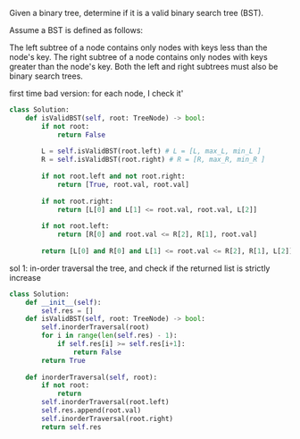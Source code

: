 Given a binary tree, determine if it is a valid binary search tree (BST).

Assume a BST is defined as follows:

The left subtree of a node contains only nodes with keys less than the node's key.
The right subtree of a node contains only nodes with keys greater than the node's key.
Both the left and right subtrees must also be binary search trees.


first time bad version: for each node, I check it'
```python
class Solution:
    def isValidBST(self, root: TreeNode) -> bool:
        if not root:
            return False
        
        L = self.isValidBST(root.left) # L = [L, max_L, min_L ]
        R = self.isValidBST(root.right) # R = [R, max_R, min_R ]
        
        if not root.left and not root.right:
            return [True, root.val, root.val]
        
        if not root.right:
            return [L[0] and L[1] <= root.val, root.val, L[2]]
        
        if not root.left:
            return [R[0] and root.val <= R[2], R[1], root.val]
        
        return [L[0] and R[0] and L[1] <= root.val <= R[2], R[1], L[2]]

```
sol 1: in-order traversal the tree, and check if the returned list is strictly increase
```python
class Solution:
    def __init__(self):
        self.res = []
    def isValidBST(self, root: TreeNode) -> bool:
        self.inorderTraversal(root) 
        for i in range(len(self.res) - 1):
            if self.res[i] >= self.res[i+1]:
                return False
        return True
    
    def inorderTraversal(self, root):   
        if not root:
            return 
        self.inorderTraversal(root.left)
        self.res.append(root.val)
        self.inorderTraversal(root.right)
        return self.res 
    
```
 

